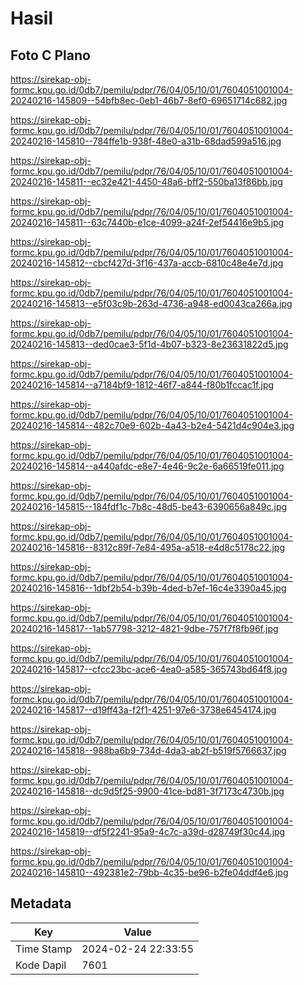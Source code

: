 # Hasil

## Foto C Plano

https://sirekap-obj-formc.kpu.go.id/0db7/pemilu/pdpr/76/04/05/10/01/7604051001004-20240216-145809--54bfb8ec-0eb1-46b7-8ef0-69651714c682.jpg

https://sirekap-obj-formc.kpu.go.id/0db7/pemilu/pdpr/76/04/05/10/01/7604051001004-20240216-145810--784ffe1b-938f-48e0-a31b-68dad599a516.jpg

https://sirekap-obj-formc.kpu.go.id/0db7/pemilu/pdpr/76/04/05/10/01/7604051001004-20240216-145811--ec32e421-4450-48a6-bff2-550ba13f86bb.jpg

https://sirekap-obj-formc.kpu.go.id/0db7/pemilu/pdpr/76/04/05/10/01/7604051001004-20240216-145811--63c7440b-e1ce-4099-a24f-2ef54416e9b5.jpg

https://sirekap-obj-formc.kpu.go.id/0db7/pemilu/pdpr/76/04/05/10/01/7604051001004-20240216-145812--cbcf427d-3f16-437a-accb-6810c48e4e7d.jpg

https://sirekap-obj-formc.kpu.go.id/0db7/pemilu/pdpr/76/04/05/10/01/7604051001004-20240216-145813--e5f03c9b-263d-4736-a948-ed0043ca266a.jpg

https://sirekap-obj-formc.kpu.go.id/0db7/pemilu/pdpr/76/04/05/10/01/7604051001004-20240216-145813--ded0cae3-5f1d-4b07-b323-8e23631822d5.jpg

https://sirekap-obj-formc.kpu.go.id/0db7/pemilu/pdpr/76/04/05/10/01/7604051001004-20240216-145814--a7184bf9-1812-46f7-a844-f80b1fccac1f.jpg

https://sirekap-obj-formc.kpu.go.id/0db7/pemilu/pdpr/76/04/05/10/01/7604051001004-20240216-145814--482c70e9-602b-4a43-b2e4-5421d4c904e3.jpg

https://sirekap-obj-formc.kpu.go.id/0db7/pemilu/pdpr/76/04/05/10/01/7604051001004-20240216-145814--a440afdc-e8e7-4e46-9c2e-6a66519fe011.jpg

https://sirekap-obj-formc.kpu.go.id/0db7/pemilu/pdpr/76/04/05/10/01/7604051001004-20240216-145815--184fdf1c-7b8c-48d5-be43-6390656a849c.jpg

https://sirekap-obj-formc.kpu.go.id/0db7/pemilu/pdpr/76/04/05/10/01/7604051001004-20240216-145816--8312c89f-7e84-495a-a518-e4d8c5178c22.jpg

https://sirekap-obj-formc.kpu.go.id/0db7/pemilu/pdpr/76/04/05/10/01/7604051001004-20240216-145816--1dbf2b54-b39b-4ded-b7ef-16c4e3390a45.jpg

https://sirekap-obj-formc.kpu.go.id/0db7/pemilu/pdpr/76/04/05/10/01/7604051001004-20240216-145817--1ab57798-3212-4821-9dbe-757f7f8fb96f.jpg

https://sirekap-obj-formc.kpu.go.id/0db7/pemilu/pdpr/76/04/05/10/01/7604051001004-20240216-145817--cfcc23bc-ace6-4ea0-a585-365743bd64f8.jpg

https://sirekap-obj-formc.kpu.go.id/0db7/pemilu/pdpr/76/04/05/10/01/7604051001004-20240216-145817--d19ff43a-f2f1-4251-97e6-3738e6454174.jpg

https://sirekap-obj-formc.kpu.go.id/0db7/pemilu/pdpr/76/04/05/10/01/7604051001004-20240216-145818--988ba6b9-734d-4da3-ab2f-b519f5766637.jpg

https://sirekap-obj-formc.kpu.go.id/0db7/pemilu/pdpr/76/04/05/10/01/7604051001004-20240216-145818--dc9d5f25-9900-41ce-bd81-3f7173c4730b.jpg

https://sirekap-obj-formc.kpu.go.id/0db7/pemilu/pdpr/76/04/05/10/01/7604051001004-20240216-145819--df5f2241-95a9-4c7c-a39d-d28749f30c44.jpg

https://sirekap-obj-formc.kpu.go.id/0db7/pemilu/pdpr/76/04/05/10/01/7604051001004-20240216-145810--492381e2-79bb-4c35-be96-b2fe04ddf4e6.jpg


## Metadata

| Key        | Value               |
| ---------- | ------------------- |
| Time Stamp | 2024-02-24 22:33:55 |
| Kode Dapil | 7601                |



